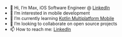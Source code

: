 - 👋 Hi, I’m Max, iOS Software Engineer @ [LinkedIn](https://www.linkedin.com/)
- 👀 I’m interested in mobile development
- 🌱 I’m currently learning [Kotlin Multiplatform Mobile](https://kotlinlang.org/lp/mobile/)
- 💞️ I’m looking to collaborate on open source projects
- 📫 How to reach me: [LinkedIn](https://www.linkedin.com/in/maxblanchard/)

<!---
maxblanch/maxblanch is a ✨ special ✨ repository because its `README.md` (this file) appears on your GitHub profile.
You can click the Preview link to take a look at your changes.
--->
